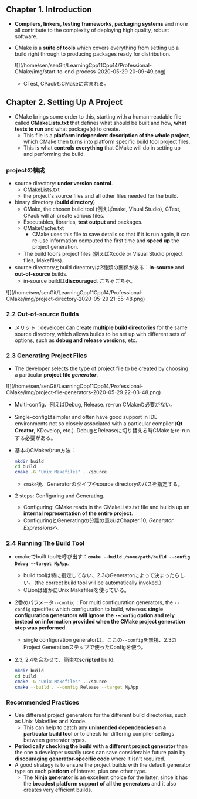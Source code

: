 ## Chapter 1. Introduction

- **Compilers, linkers, testing frameworks, packaging systems** and more all contribute to the complexity of deploying high quality, robust software.

- CMake is a **suite of tools** which covers everything from setting up a build right through to producing packages ready for distribution.

  ![](/home/sen/senGit/LearningCpp11Cpp14/Professional-CMake/img/start-to-end-process-2020-05-29 20-09-49.png)
  - CTest, CPackもCMakeに含まれる。

## Chapter 2. Setting Up A Project

- CMake brings some order to this, starting with a human-readable file called **CMakeLists.txt** that defines what should be built and how, **what tests to run** and what package(s) to create.
  - This file is a **platform independent description of the whole project**, which CMake then turns into platform specific build tool project files.
  - This is what **controls everything** that CMake will do in setting up and performing the build.

### projectの構成

- source directory: **under version control**.
  - CMakeLists.txt
  - the project's source files and all other files needed for the build.
- binary directory (**build directory**)
  - CMake, the chosen build tool (例えばmake, Visual Studio), CTest, CPack will all create various files.
  - Executables, libraries, **test output** and packages.
  - CMakeCache.txt
    - CMake uses this file to save details so that if it is run again, it can re-use information computed the first time and **speed up** the project generation.
  - The build tool's project files (例えばXcode or Visual Studio project files, Makefiles).
- source directoryとbuild directoryは2種類の関係がある：**in-source** and **out-of-source** builds.
  - in-source buildは**discouraged**. ごちゃごちゃ。

![](/home/sen/senGit/LearningCpp11Cpp14/Professional-CMake/img/project-directory-2020-05-29 21-55-48.png)

### 2.2 Out-of-source Builds

- メリット：developer can create **multiple build directories** for the same source directory, which allows builds to be set up with different sets of options, such as **debug and release versions**, etc.

### 2.3 Generating Project Files

- The developer selects the type of project file to be created by choosing a particular **project file *generator***.

![](/home/sen/senGit/LearningCpp11Cpp14/Professional-CMake/img/project-file-generators-2020-05-29 22-03-48.png)

- Multi-config、例えばDebug, Release. re-run CMakeの必要がない。

- Single-configはsimpler and often have good support in IDE environments not so closely associated with a particular compiler (**Qt Creator**, KDevelop, etc.). DebugとReleaseに切り替える時CMakeをre-runする必要がある。

- 基本のCMakeのrun方法：

  ```bash
  mkdir build
  cd build
  cmake -G "Unix Makefiles" ../source
  ```

  - `cmake`後、Generatorのタイプやsource directoryのパスを指定する。

- 2 steps: Configuring and Generating.

  - Configuring: CMake reads in the CMakeLists.txt file and builds up an **internal representation of the entire project**.
  - ConfiguringとGeneratingの分離の意味はChapter 10, *Generator Expressions*へ.

### 2.4 Running The Build Tool

- cmakeでbuilt toolを呼び出す：**`cmake --build /some/path/build --config Debug --target MyApp`**.

  - build toolは特に指定してない、2.3のGeneratorによって決まったらしい。（the correct build tool will be automatically invoked.）
  - CLionは確かにUnix Makefilesを使っている。

- 2番めパラメータ`--config`：For multi configuration generators, the `--config` specifies which configuration to build, whereas **single configuration generators will ignore the `--config` option and rely instead on information provided when the CMake project generation step was performed.**

  - single configuration generatorは、ここの`--config`を無視、2.3のProject Generationステップで使ったConfigを使う。

- 2.3, 2.4を合わせて、簡単な**scripted** build:

  ```bash
  mkdir build
  cd build
  cmake -G "Unix Makefiles" ../source
  cmake --build . --config Release --target MyApp
  ```

### Recommended Practices

- Use different project generators for the different build directories, such as Unix Makefiles and Xcode.
  - This can help to catch any **unintended dependencies on a particular build tool** or to check for differing compiler settings between generator types.
- **Periodically checking the build with a different project generator** than the one a developer usually uses can save considerable future pain by **discouraging generator-specific code** where it isn't required.
- A good strategy is to ensure the project builds with the default generator type on each **platform** of interest, plus one other type.
  - The **Ninja generator** is an excellent choice for the latter, since it has the **broadest platform support of all the generators** and it also creates very efficient builds.